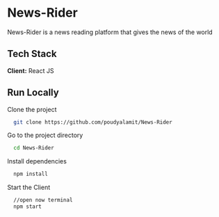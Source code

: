# News-Rider

News-Rider is a news reading platform that gives the news of the world

## Tech Stack

**Client:** React JS

  
## Run Locally

Clone the project

```bash
  git clone https://github.com/poudyalamit/News-Rider
```

Go to the project directory

```bash
  cd News-Rider
```

Install dependencies

```bash
  npm install
```

Start the Client

```bash
  //open now terminal
  npm start
```
